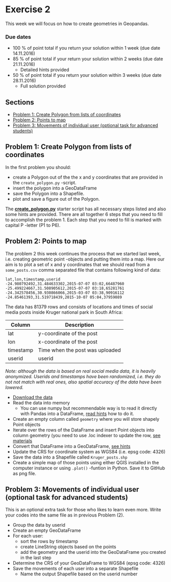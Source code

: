 # Exercise 2

This week we will focus on how to create geometries in Geopandas.

### Due dates
 
 - 100 % of point total if you return your solution within 1 week (due date 14.11.2016) 
 - 85 % of point total if your return your solution within 2 weeks (due date 21.11.2016)
   - Detailed hints provided
 - 50 % of point total if you return your solution within 3 weeks (due date 28.11.2016)
   - Full solution provided

## Sections

 - [Problem 1: Create Polygon from lists of coordinates](#problem-1-create-polygon-from-lists-of-coordinates)
 - [Problem 2: Points to map](#problem-2-points-to-map)
 - [Problem 3: Movements of individual user (optional task for advanced students)](#problem-3-movements-of-individual-user-optional-task-for-advanced-students)
  
## Problem 1: Create Polygon from lists of coordinates

In the first problem you should: 
 - create a Polygon out of the the x and y coordinates that are provided in the `create_polygon.py` -script. 
 - insert the polygon into a GeoDataFrame 
 - save the Polygon into a Shapefile. 
 - plot and save a figure out of the Polygon. 
 
The [**create_polygon.py**](create_polygon.py) starter script has all necessary steps listed and also some hints are provided. There are all together 6 steps that you need to fill to accomplish
the problem 1. Each step that you need to fill is marked with capital P -letter (P1 to P6).  

## Problem 2: Points to map
 
The problem 2 this week continues the process that we started last week, i.e. creating geometric point -objects and putting them into a map. 
Here our aim is to plot a set of x and y coordinates that we should read from a `some_posts.csv` comma separated file that contains following kind of data:
 
```
lat,lon,timestamp,userid
-24.980792492,31.484633302,2015-07-07 03:02,66487960
-25.499224667,31.508905612,2015-07-07 03:18,65281761
-24.342578456,30.930866066,2015-03-07 03:38,90916112
-24.85461393,31.519718439,2015-10-07 05:04,37959089
```

The data has 81379 rows and consists of locations and times of social media posts inside Kruger national park in South Africa:

| Column | Description |
|--------|-------------|
| lat | y-coordinate of the post |
| lon | x-coordinate of the post |
| timestamp | Time when the post was uploaded |
| userid | userid |

*Note: although the data is based on real social media data, it is heavily anonymized. Userids and timestamps have been randomized, i.e. they do not not match with real ones, 
also spatial accuracy of the data have been lowered.*

- [Download the data](https://github.com/Automating-GIS-processes/Exercise-2/raw/master/data/some_posts.csv) 
- Read the data into memory 
  - You can use numpy but recommendable way is to read it directly with Pandas into a DataFrame, [read hints](https://github.com/Automating-GIS-processes/Lesson-2-Geo-DataFrames/blob/master/Lesson/Hints-Exercise-2.md) how to do it.
- Create an empty column called `geometry` where you will store shapely Point objects
- Iterate over the rows of the DataFrame and insert Point objects into column geometry (you need to use .loc indexer to update the row, [see materials](https://github.com/Automating-GIS-processes/Lesson-2-Geo-DataFrames/blob/master/Lesson/pandas-geopandas.md#creating-geometries-into-geodataframe) 
- Convert that DataFrame into a GeoDataFrame, [see hints](https://github.com/Automating-GIS-processes/Lesson-2-Geo-DataFrames/blob/master/Lesson/Hints-Exercise-2.md)
- Update the CRS for coordinate system as WGS84 (i.e. epsg code: 4326)
- Save the data into a Shapefile called `Kruger_posts.shp`
- Create a simple map of those points using either QGIS installed in the computer instance or using `.plot()` -funtion in Python. Save it to GitHub as png file. 

## Problem 3: Movements of individual user (optional task for advanced students)

This is an optional extra task for those who likes to learn even more. Write your codes into the same file as in previous Problem (2).

 - Group the data by userid
 - Create an empty GeoDataFrame
 - For each user: 
    - sort the rows by timestamp 
    - create LineString objects based on the points
    - add the geometry and the userid into the GeoDataFrame you created in the last step
 - Determine the CRS of your GeoDataFrame to WGS84 (epsg code: 4326)
 - Save the movements of each user into a separate Shapefile
   - Name the output Shapefile based on the userid number
   
 

